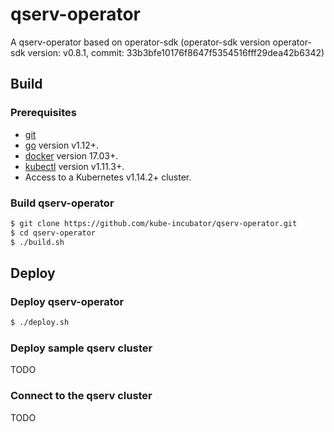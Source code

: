 # qserv-operator
A qserv-operator based on operator-sdk
(operator-sdk version operator-sdk version: v0.8.1, commit: 33b3bfe10176f8647f5354516fff29dea42b6342)

## Build

### Prerequisites

- [git][git_tool]
- [go][go_tool] version v1.12+.
- [docker][docker_tool] version 17.03+.
- [kubectl][kubectl_tool] version v1.11.3+.
- Access to a Kubernetes v1.14.2+ cluster.

### Build qserv-operator

```sh
$ git clone https://github.com/kube-incubator/qserv-operator.git
$ cd qserv-operator
$ ./build.sh 
```
## Deploy

### Deploy qserv-operator

```sh
$ ./deploy.sh 
```

### Deploy sample qserv cluster

TODO

### Connect to the qserv cluster

TODO

[git_tool]:https://git-scm.com/downloads
[go_tool]:https://golang.org/dl/
[docker_tool]:https://docs.docker.com/install/
[kubectl_tool]:https://kubernetes.io/docs/tasks/tools/install-kubectl/
